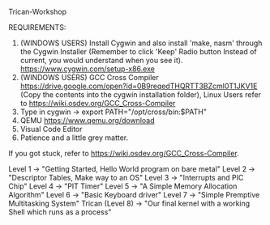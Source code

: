 Trican-Workshop

REQUIREMENTS:
1. (WINDOWS USERS) Install Cygwin and also install 'make, nasm' through the Cygwin Installer (Remember to click 'Keep' Radio button Instead of current, you would understand when you see it). https://www.cygwin.com/setup-x86.exe
2. (WINDOWS USERS) GCC Cross Compiler https://drive.google.com/open?id=0B9reqedTHQRTT3BZcml0T1JKV1E (Copy the contents into the cygwin installation folder), Linux Users refer to https://wiki.osdev.org/GCC_Cross-Compiler
3. Type in cygwin -> export PATH="/opt/cross/bin:$PATH"
4. QEMU https://www.qemu.org/download 
5. Visual Code Editor
6. Patience and a little grey matter.

If you got stuck, refer to https://wiki.osdev.org/GCC_Cross-Compiler.

Level 1 -> "Getting Started, Hello World program on bare metal"
Level 2 -> "Descriptor Tables, Make way to an OS"
Level 3 -> "Interrupts and PIC Chip"
Level 4 -> "PIT Timer"
Level 5 -> "A Simple Memory Allocation Algorithm"
Level 6 -> "Basic Keyboard driver"
Level 7 -> "Simple Premptive Multitasking System"
Trican (Level 8) -> "Our final kernel with a working Shell which runs as a process"

